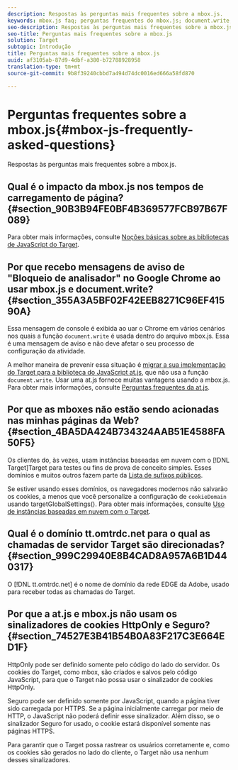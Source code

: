 ```yaml
---
description: Respostas às perguntas mais frequentes sobre a mbox.js.
keywords: mbox.js faq; perguntas frequentes do mbox.js; document.write; tt.omtrdc.net; bloqueio do analisador
seo-description: Respostas às perguntas mais frequentes sobre a mbox.js.
seo-title: Perguntas mais frequentes sobre a mbox.js
solution: Target
subtopic: Introdução
title: Perguntas mais frequentes sobre a mbox.js
uuid: af3105ab-87d9-4dbf-a380-b72788928958
translation-type: tm+mt
source-git-commit: 9b8f39240cbbd7a494d74dc0016ed666a58fd870

---
```



# Perguntas frequentes sobre a mbox.js{#mbox-js-frequently-asked-questions}

Respostas às perguntas mais frequentes sobre a mbox.js.

## Qual é o impacto da mbox.js nos tempos de carregamento de página? {#section_90B3B94FE0BF4B369577FCB97B67F089}

Para obter mais informações, consulte [Noções básicas sobre as bibliotecas de JavaScript do Target](../../../c-implementing-target/c-considerations-before-you-implement-target/target-implement.md#concept_60B748DE4293488F917E8F1FA4C7E9EB).

## Por que recebo mensagens de aviso de &quot;Bloqueio de analisador&quot; no Google Chrome ao usar mbox.js e document.write? {#section_355A3A5BF02F42EEB8271C96EF41590A}

Essa mensagem de console é exibida ao uar o Chrome em vários cenários nos quais a função `document.write` é usada dentro do arquivo mbox.js. Essa é uma mensagem de aviso e não deve afetar o seu processo de configuração da atividade.

A melhor maneira de prevenir essa situação é [migrar a sua implementação do Target para a biblioteca do JavaScript at.js](../../../c-implementing-target/c-implementing-target-for-client-side-web/t-mbox-download/c-target-atjs-implementation/target-migrate-atjs.md#task_DE55DCE9AC2F49728395665DE1B1E6EA), que não usa a função `document.write`. Usar uma at.js fornece muitas vantagens usando a mbox.js. Para obter mais informações, consulte [Perguntas frequentes da at.js](../../../c-implementing-target/c-implementing-target-for-client-side-web/c-target-atjs-faq/target-atjs-faq.md#concept_D6EFE8D84A06476DB5ABD494D7E8C769).

## Por que as mboxes não estão sendo acionadas nas minhas páginas da Web? {#section_4BA5DA424B734324AAB51E4588FA50F5}

Os clientes do, às vezes, usam instâncias baseadas em nuvem com o [!DNL Target]Target para testes ou fins de prova de conceito simples. Esses domínios e muitos outros fazem parte da [Lista de sufixos públicos](https://publicsuffix.org/list/public_suffix_list.dat).

Se estiver usando esses domínios, os navegadores modernos não salvarão os cookies, a menos que você personalize a configuração de `cookieDomain` usando targetGlobalSettings(). Para obter mais informações, consulte [Uso de instâncias baseadas em nuvem com o Target](../../../c-implementing-target/c-implementing-target-for-client-side-web/c-target-debugging-atjs/targeting-using-cloud-based-instances.md#concept_A2077766948F4EA081CE592D8998F566).

## Qual é o domínio tt.omtrdc.net para o qual as chamadas de servidor Target são direcionadas? {#section_999C29940E8B4CAD8A957A6B1D440317}

O [!DNL tt.omtrdc.net] é o nome de domínio da rede EDGE da Adobe, usado para receber todas as chamadas do Target.

## Por que a at.js e mbox.js não usam os sinalizadores de cookies HttpOnly e Seguro? {#section_74527E3B41B54B0A83F217C3E664ED1F}

HttpOnly pode ser definido somente pelo código do lado do servidor. Os cookies do Target, como mbox, são criados e salvos pelo código JavaScript, para que o Target não possa usar o sinalizador de cookies HttpOnly.

Seguro pode ser definido somente por JavaScript, quando a página tiver sido carregada por HTTPS. Se a página inicialmente carregar por meio de HTTP, o JavaScript não poderá definir esse sinalizador. Além disso, se o sinalizador Seguro for usado, o cookie estará disponível somente nas páginas HTTPS.

Para garantir que o Target possa rastrear os usuários corretamente e, como os cookies são gerados no lado do cliente, o Target não usa nenhum desses sinalizadores.
